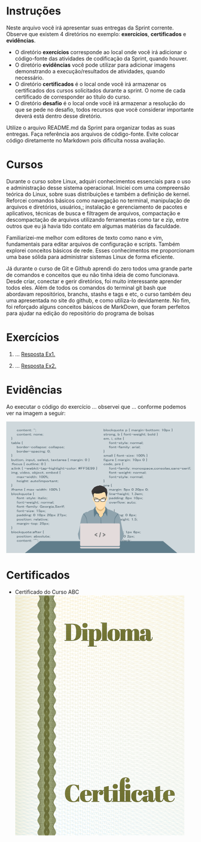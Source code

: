 
# Instruções

Neste arquivo você irá apresentar suas entregas da Sprint corrente. Observe que existem 4 diretórios no exemplo: **exercícios**, **certificados** e **evidências**.

 - O diretório **exercícios** corresponde ao local onde você irá adicionar o código-fonte das atividades de codificação da Sprint, quando houver.
 - O diretório **evidências** você pode utilizar para adicionar imagens demonstrando a execução/resultados de atividades, quando necessário.
 - O diretório **certificados** é o local onde você irá armazenar os certificados dos cursos solicitados durante a sprint. O nome de cada certificado de corresponder ao título do curso.
 - O diretório **desafio** é o local onde você irá armazenar a resolução do que se pede no desafio, todos recursos que você considerar importante deverá está dentro desse diretório.

Utilize o arquivo README.md da Sprint para organizar todas as suas entregas. Faça referência aos arquivos de código-fonte. Evite colocar código diretamente no Markdown pois dificulta nossa avaliação.
# Cursos
Durante o curso sobre Linux, adquiri conhecimentos essenciais para o uso e administração desse sistema operacional. Iniciei com uma compreensão teórica do Linux, sobre suas distribuições e também a definição de kernel. Reforcei comandos básicos como navegação no terminal, manipulação de arquivos e diretórios, usuários,; instalação e gerenciamento de pacotes e aplicativos, técnicas de busca e filtragem de arquivos, compactação e descompactação de arquivos utilizando ferramentas como tar e zip, entre outros que eu já havia tido contato em algumas matérias da faculdade.

Familiarizei-me melhor com editores de texto como nano e vim, fundamentais para editar arquivos de configuração e scripts. Também explorei conceitos básicos de rede.  Esses conhecimentos me proporcionam uma base sólida para administrar sistemas Linux de forma eficiente.

Já durante o curso de Git e Github aprendi do zero todos uma grande parte de comandos e conceitos que eu não tinha ideia de como funcionava. Desde criar, conectar e gerir diretórios, foi muito interessante aprender todos eles. Além de todos os comandos do terminal git bash que abordavam repositórios, branchs, stashs e tags e etc, o curso também deu uma apresentada no site do github, e como utiliza-lo devidamente. No fim, foi reforçado alguns conceitos básicos de MarkDown, que foram perfeitos para ajudar na edição do repositório do programa de bolsas

# Exercícios


1. ...
[Resposta Ex1.](exercicios/ex1.txt)


2. ...
[Resposta Ex2.](exercicios/ex2.txt)




# Evidências


Ao executar o código do exercício ... observei que ... conforme podemos ver na imagem a seguir:


![Evidencia 1](evidencias/sample.webp)



# Certificados


- Certificado do Curso ABC
![Curso ABC](certificados/sample.png)


